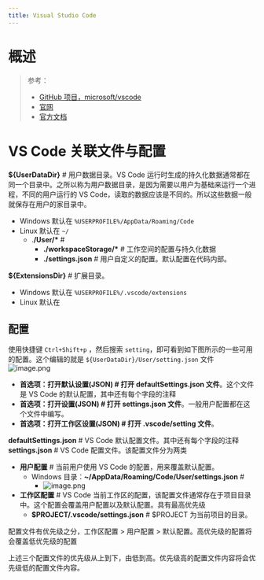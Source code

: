 ```yaml
---
title: Visual Studio Code
---
```


# 概述

> 参考：
> - [GitHub 项目，microsoft/vscode](https://github.com/microsoft/vscode)
> - [官网](https://code.visualstudio.com/)
> - [官方文档](https://code.visualstudio.com/docs)

# VS Code 关联文件与配置

**${UserDataDir}** # 用户数据目录。VS Code 运行时生成的持久化数据通常都在同一个目录中。之所以称为用户数据目录，是因为需要以用户为基础来运行一个进程，不同的用户运行的 VS Code，读取的数据应该是不同的。所以这些数据一般就保存在用户的家目录中。
- Windows 默认在 `%USERPROFILE%/AppData/Roaming/Code`
- Linux 默认在 `~/`
  - .**/User/\*** #
    - **./workspaceStorage/\*** # 工作空间的配置与持久化数据
    - **./settings.json** # 用户自定义的配置。默认配置在代码内部。

**${ExtensionsDir}** # 扩展目录。
- Windows 默认在 `%USERPROFILE%/.vscode/extensions`
- Linux 默认在

## 配置

使用快捷键 `Ctrl+Shift+p` ，然后搜索 `setting`，即可看到如下图所示的一些可用的配置。这个编辑的就是 `${UserDataDir}/User/setting.json` 文件
![image.png](https://notes-learning.oss-cn-beijing.aliyuncs.com/rxda5d/1622254287638-dfe1f8a0-03be-45af-af7b-a192a3deb17c.png)

- **首选项：打开默认设置(JSON) # 打开 defaultSettings.json 文件**。这个文件是 VS Code 的默认配置，其中还有每个字段的注释
- **首选项：打开设置(JSON) # 打开 settings.json 文件**。一般用户配置都在这个文件中编写。
- **首选项：打开工作区设置(JSON) # 打开 .vscode/setting 文件**。

**defaultSettings.json** # VS Code 默认配置文件。其中还有每个字段的注释
**settings.json** # VS Code 配置文件。该配置文件分为两类

- **用户配置** # 当前用户使用 VS Code 的配置，用来覆盖默认配置。
  - Windows 目录：**~/AppData/Roaming/Code/User/settings.json** #
    - ![image.png](https://notes-learning.oss-cn-beijing.aliyuncs.com/rxda5d/1622255508565-70016efb-d366-4869-a851-8d29af6810ab.png)
- **工作区配置** # VS Code 当前工作区的配置，该配置文件通常存在于项目目录中。这个配置会覆盖用户配置以及默认配置。具有最高优先级
  - **$PROJECT/.vscode/settings.json** # $PROJECT 为当前项目的目录。

配置文件有优先级之分，工作区配置 > 用户配置 > 默认配置。高优先级的配置将会覆盖低优先级的配置

上述三个配置文件的优先级从上到下，由低到高。优先级高的配置文件内容将会优先级低的配置文件内容。
